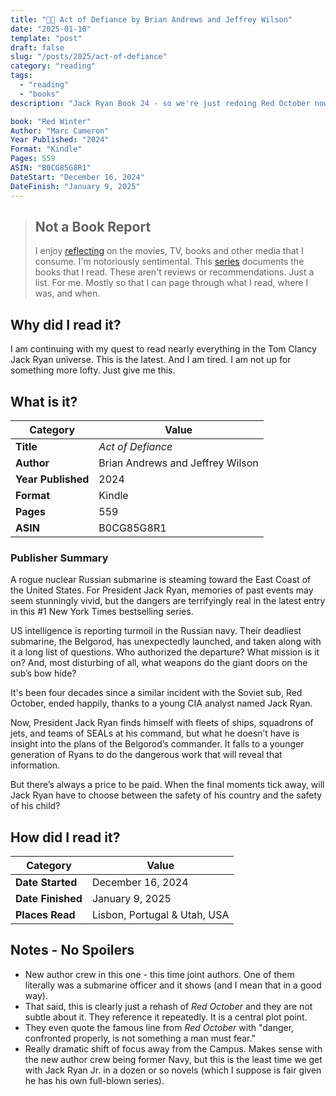 ```yaml
---
title: "🤿🚀 Act of Defiance by Brian Andrews and Jeffrey Wilson"
date: "2025-01-10"
template: "post"
draft: false
slug: "/posts/2025/act-of-defiance"
category: "reading"
tags:
  - "reading"
  - "books"
description: "Jack Ryan Book 24 - so we're just redoing Red October now?"

book: "Red Winter"
Author: "Marc Cameron"
Year Published: "2024"
Format: "Kindle"
Pages: 559
ASIN: "B0CG85G8R1"
DateStart: "December 16, 2024"
DateFinish: "January 9, 2025"
---
```


> ## Not a Book Report
> I enjoy [reflecting](https://blog.samrhea.com/posts/2019/analyze-media-habits) on the movies, TV, books and other media that I consume. I'm notoriously sentimental. This [series](https://blog.samrhea.com/category/reading) documents the books that I read. These aren't reviews or recommendations. Just a list. For me. Mostly so that I can page through what I read, where I was, and when.

## Why did I read it?
I am continuing with my quest to read nearly everything in the Tom Clancy Jack Ryan universe. This is the latest. And I am tired. I am not up for something more lofty. Just give me this.

## What is it?
|Category|Value|
|---|---|
|**Title**|*Act of Defiance*|
|**Author**|Brian Andrews and Jeffrey Wilson|
|**Year Published**|2024|
|**Format**|Kindle|
|**Pages**|559|
|**ASIN**|B0CG85G8R1|

### Publisher Summary

A rogue nuclear Russian submarine is steaming toward the East Coast of the United States. For President Jack Ryan, memories of past events may seem stunningly vivid, but the dangers are terrifyingly real in the latest entry in this #1 New York Times bestselling series.

US intelligence is reporting turmoil in the Russian navy. Their deadliest submarine, the Belgorod, has unexpectedly launched, and taken along with it a long list of questions. Who authorized the departure? What mission is it on? And, most disturbing of all, what weapons do the giant doors on the sub’s bow hide?

It's been four decades since a similar incident with the Soviet sub, Red October, ended happily, thanks to a young CIA analyst named Jack Ryan.

Now, President Jack Ryan finds himself with fleets of ships, squadrons of jets, and teams of SEALs at his command, but what he doesn’t have is insight into the plans of the Belgorod’s commander. It falls to a younger generation of Ryans to do the dangerous work that will reveal that information.

But there’s always a price to be paid. When the final moments tick away, will Jack Ryan have to choose between the safety of his country and the safety of his child?

## How did I read it?
|Category|Value|
|---|---|
|**Date Started**|December 16, 2024|
|**Date Finished**|January 9, 2025|
|**Places Read**|Lisbon, Portugal & Utah, USA|

## Notes - No Spoilers
* New author crew in this one - this time joint authors. One of them literally was a submarine officer and it shows (and I mean that in a good way).
* That said, this is clearly just a rehash of *Red October* and they are not subtle about it. They reference it repeatedly. It is a central plot point.
* They even quote the famous line from *Red October* with "danger, confronted properly, is not something a man must fear."
* Really dramatic shift of focus away from the Campus. Makes sense with the new author crew being former Navy, but this is the least time we get with Jack Ryan Jr. in a dozen or so novels (which I suppose is fair given he has his own full-blown series).
